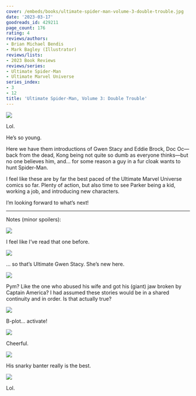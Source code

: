 ```yaml
---
cover: /embeds/books/ultimate-spider-man-volume-3-double-trouble.jpg
date: '2023-03-17'
goodreads_id: 429211
page_count: 176
rating: 4
reviews/authors:
- Brian Michael Bendis
- Mark Bagley (Illustrator)
reviews/lists:
- 2023 Book Reviews
reviews/series:
- Ultimate Spider-Man
- Ultimate Marvel Universe
series_index:
- 3
- 12
title: 'Ultimate Spider-Man, Volume 3: Double Trouble'
---
```

![](/embeds/books/attachments/ultimate-spider-man-v3-301e23.png)

Lol. 

He’s so young. 

Here we have them introductions of Gwen Stacy and Eddie Brock, Doc Oc—back from the dead, Kong being not quite so dumb as everyone thinks—but no one believes him, and… for some reason a guy in a fur cloak wants to hunt Spider-Man. 

I feel like these are by far the best paced of the Ultimate Marvel Universe comics so far. Plenty of action, but also time to see Parker being a kid, working a job, and introducing new characters. 

I’m looking forward to what’s next!

<!--more-->

---

Notes (minor spoilers):


![](/embeds/books/attachments/ultimate-spider-man-v3-898132.png)

I feel like I’ve read that one before. 

![](/embeds/books/attachments/ultimate-spider-man-v3-b17119.png)

… so that’s Ultimate Gwen Stacy. She’s new here. 

![](/embeds/books/attachments/ultimate-spider-man-v3-4cde56.png)

Pym? Like the one who abused his wife and got his (giant) jaw broken by Captain America? I had assumed these stories would be in a shared continuity and in order. Is that actually true?

![](/embeds/books/attachments/ultimate-spider-man-v3-5490b4.png)

B-plot… activate!

![](/embeds/books/attachments/ultimate-spider-man-v3-5ed58f.png)

Cheerful. 

![](/embeds/books/attachments/ultimate-spider-man-v3-c5e836.png)

His snarky banter really is the best. 

![](/embeds/books/attachments/ultimate-spider-man-v3-2a63d3.png)

Lol. 


